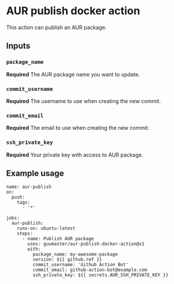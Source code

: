 # AUR publish docker action

This action can publish an AUR package.

## Inputs

### `package_name`

**Required** The AUR package name you want to update.

### `commit_username`

**Required** The username to use when creating the new commit.

### `commit_email`

**Required** The email to use when creating the new commit.

### `ssh_private_key`

**Required** Your private key with access to AUR package.



## Example usage

```
name: aur-publish
on:
  push:
    tags:
      - '*'

jobs:
  aur-publish:
    runs-on: ubuntu-latest
    steps:
      - name: Publish AUR package
        uses: guumaster/aur-publish-docker-action@v1
        with:
          package_name: my-awesome-package
          version: ${{ github.ref }}
          commit_username: 'Github Action Bot'
          commit_email: github-action-bot@example.com
          ssh_private_key: ${{ secrets.AUR_SSH_PRIVATE_KEY }}
```
